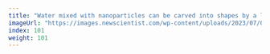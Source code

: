 ```yaml
---
title: "Water mixed with nanoparticles can be carved into shapes by a laser"
imageUrl: "https://images.newscientist.com/wp-content/uploads/2023/07/07142917/SEI_163195200.jpg?width=600"
index: 101
weight: 101
---
```

